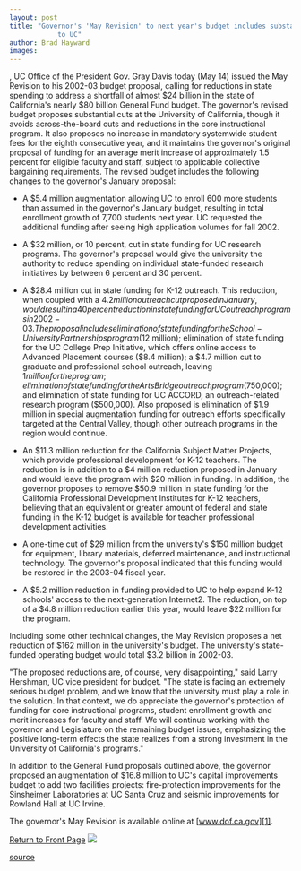 ```yaml
---
layout: post
title: "Governor's 'May Revision' to next year's budget includes substantial cuts
			to UC"
author: Brad Hayward
images:
---
```


, UC Office of the President Gov. Gray Davis today (May 14) issued the May Revision to his 2002-03 budget proposal, calling for reductions in state spending to address a shortfall of almost $24 billion in the state of California's nearly $80 billion General Fund budget. The governor's revised budget proposes substantial cuts at the University of California, though it avoids across-the-board cuts and reductions in the core instructional program. It also proposes no increase in mandatory systemwide student fees for the eighth consecutive year, and it maintains the governor's original proposal of funding for an average merit increase of approximately 1.5 percent for eligible faculty and staff, subject to applicable collective bargaining requirements. The revised budget includes the following changes to the governor's January proposal:

* A $5.4 million augmentation allowing UC to enroll 600 more students than assumed in the governor's January budget, resulting in total enrollment growth of 7,700 students next year. UC requested the additional funding after seeing high application volumes for fall 2002.   
  

* A $32 million, or 10 percent, cut in state funding for UC research programs. The governor's proposal would give the university the authority to reduce spending on individual state-funded research initiatives by between 6 percent and 30 percent.   
  

* A $28.4 million cut in state funding for K-12 outreach. This reduction, when coupled with a $4.2 million outreach cut proposed in January, would result in a 40 percent reduction in state funding for UC outreach programs in 2002-03. The proposal includes elimination of state funding for the School-University Partnerships program ($12 million); elimination of state funding for the UC College Prep Initiative, which offers online access to Advanced Placement courses ($8.4 million); a $4.7 million cut to graduate and professional school outreach, leaving $1 million for the program; elimination of state funding for the ArtsBridge outreach program ($750,000); and elimination of state funding for UC ACCORD, an outreach-related research program ($500,000). Also proposed is elimination of $1.9 million in special augmentation funding for outreach efforts specifically targeted at the Central Valley, though other outreach programs in the region would continue.   
  

* An $11.3 million reduction for the California Subject Matter Projects, which provide professional development for K-12 teachers. The reduction is in addition to a $4 million reduction proposed in January and would leave the program with $20 million in funding. In addition, the governor proposes to remove $50.9 million in state funding for the California Professional Development Institutes for K-12 teachers, believing that an equivalent or greater amount of federal and state funding in the K-12 budget is available for teacher professional development activities.   
  

* A one-time cut of $29 million from the university's $150 million budget for equipment, library materials, deferred maintenance, and instructional technology. The governor's proposal indicated that this funding would be restored in the 2003-04 fiscal year.   
  

* A $5.2 million reduction in funding provided to UC to help expand K-12 schools' access to the next-generation Internet2. The reduction, on top of a $4.8 million reduction earlier this year, would leave $22 million for the program.

Including some other technical changes, the May Revision proposes a net reduction of $162 million in the university's budget. The university's state-funded operating budget would total $3.2 billion in 2002-03.  
  
"The proposed reductions are, of course, very disappointing," said Larry Hershman, UC vice president for budget. "The state is facing an extremely serious budget problem, and we know that the university must play a role in the solution. In that context, we do appreciate the governor's protection of funding for core instructional programs, student enrollment growth and merit increases for faculty and staff. We will continue working with the governor and Legislature on the remaining budget issues, emphasizing the positive long-term effects the state realizes from a strong investment in the University of California's programs."  
  
In addition to the General Fund proposals outlined above, the governor proposed an augmentation of $16.8 million to UC's capital improvements budget to add two facilities projects: fire-protection improvements for the Sinsheimer Laboratories at UC Santa Cruz and seismic improvements for Rowland Hall at UC Irvine.  
  
The governor's May Revision is available online at [www.dof.ca.gov][1].  

  

[Return to Front Page][2] ![ ][3]

[1]: http://www.dof.ca.gov
[2]: ../../index.html
[3]: ../../images/trans.gif

[source](http://www1.ucsc.edu/currents/01-02/05-13/budget.html "Permalink to budget")
